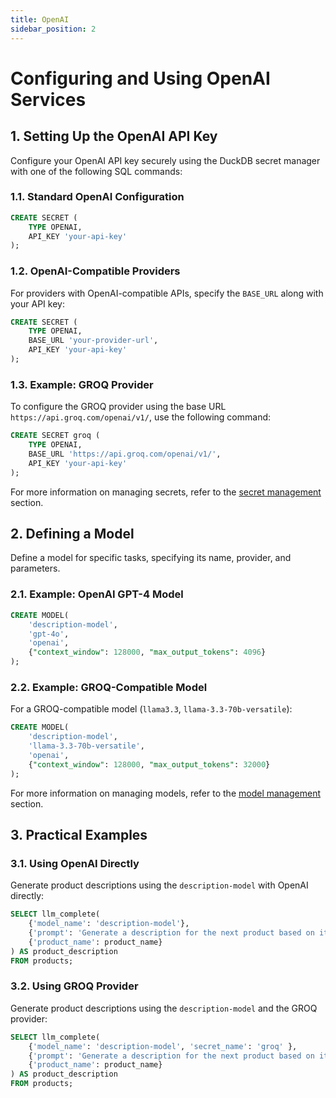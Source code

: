 ```yaml
---
title: OpenAI  
sidebar_position: 2  
---
```


# Configuring and Using OpenAI Services  

## 1. Setting Up the OpenAI API Key  

Configure your OpenAI API key securely using the DuckDB secret manager with one of the following SQL commands:  

### 1.1. Standard OpenAI Configuration  

```sql  
CREATE SECRET (
    TYPE OPENAI,
    API_KEY 'your-api-key'
);  
```  

### 1.2. OpenAI-Compatible Providers  

For providers with OpenAI-compatible APIs, specify the `BASE_URL` along with your API key:  

```sql  
CREATE SECRET (
    TYPE OPENAI,
    BASE_URL 'your-provider-url',
    API_KEY 'your-api-key'
);  
```  

### 1.3. Example: GROQ Provider  

To configure the GROQ provider using the base URL `https://api.groq.com/openai/v1/`, use the following command:  

```sql  
CREATE SECRET groq (
    TYPE OPENAI,
    BASE_URL 'https://api.groq.com/openai/v1/',
    API_KEY 'your-api-key'
);  
```  

For more information on managing secrets, refer to the [secret management](/docs/resource-management/secret-management) section.  

## 2. Defining a Model  

Define a model for specific tasks, specifying its name, provider, and parameters.  

### 2.1. Example: OpenAI GPT-4 Model  

```sql  
CREATE MODEL(
    'description-model',
    'gpt-4o',
    'openai',
    {"context_window": 128000, "max_output_tokens": 4096}
);  
```  

### 2.2. Example: GROQ-Compatible Model  

For a GROQ-compatible model (`llama3.3`, `llama-3.3-70b-versatile`):  

```sql  
CREATE MODEL(
    'description-model',
    'llama-3.3-70b-versatile',
    'openai',
    {"context_window": 128000, "max_output_tokens": 32000}
);  
```  

For more information on managing models, refer to the [model management](/docs/resource-management/model-management) section.

## 3. Practical Examples  

### 3.1. Using OpenAI Directly  

Generate product descriptions using the `description-model` with OpenAI directly:  

```sql  
SELECT llm_complete(
    {'model_name': 'description-model'},
    {'prompt': 'Generate a description for the next product based on its product name.'},
    {'product_name': product_name}
) AS product_description  
FROM products;  
```  

### 3.2. Using GROQ Provider  

Generate product descriptions using the `description-model` and the GROQ provider:  

```sql  
SELECT llm_complete(
    {'model_name': 'description-model', 'secret_name': 'groq' },
    {'prompt': 'Generate a description for the next product based on its product name.'},
    {'product_name': product_name}
) AS product_description  
FROM products;  
```  
